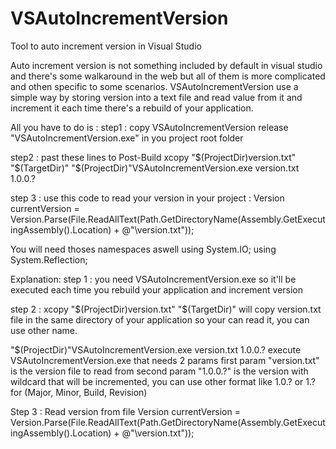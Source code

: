 # VSAutoIncrementVersion

Tool to auto increment version in Visual Studio

Auto increment version is not something included by default in visual studio and there's some walkaround in the web but all of them is more complicated and othen specific to some scenarios.
VSAutoIncrementVersion use a simple way by storing version into a text file and read value from it and increment it each time there's a rebuild of your application.

All you have to do is :
step1 : copy VSAutoIncrementVersion release "VSAutoIncrementVersion.exe" in you project root folder

step2 : past these lines to Post-Build
xcopy "$(ProjectDir)version.txt" "$(TargetDir)\"
"$(ProjectDir)\"VSAutoIncrementVersion.exe version.txt 1.0.0.?

step 3 : use this code to read your version in your project :
Version currentVersion = Version.Parse(File.ReadAllText(Path.GetDirectoryName(Assembly.GetExecutingAssembly().Location) + @"\version.txt"));

You will need thoses namespaces aswell
using System.IO;
using System.Reflection;

Explanation:
step 1 : you need VSAutoIncrementVersion.exe so it'll be executed each time you rebuild your application and increment version

step 2 :
xcopy "$(ProjectDir)version.txt" "$(TargetDir)\"
will copy version.txt file in the same directory of your application so your can read it, you can use other name.

"$(ProjectDir)\"VSAutoIncrementVersion.exe version.txt 1.0.0.?
execute VSAutoIncrementVersion.exe that needs 2 params
first param "version.txt" is the version file to read from
second param "1.0.0.?" is the version with wildcard that will be incremented, you can use other format like 1.0.? or 1.? for (Major, Minor, Build, Revision)

Step 3 : Read version from file
Version currentVersion = Version.Parse(File.ReadAllText(Path.GetDirectoryName(Assembly.GetExecutingAssembly().Location) + @"\version.txt"));
